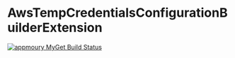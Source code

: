# AwsTempCredentialsConfigurationBuilderExtension

[![appmoury MyGet Build Status](https://www.myget.org/BuildSource/Badge/appmoury?identifier=4607bbb4-6c2e-4929-a643-2868531ee09d)](https://www.myget.org/)
